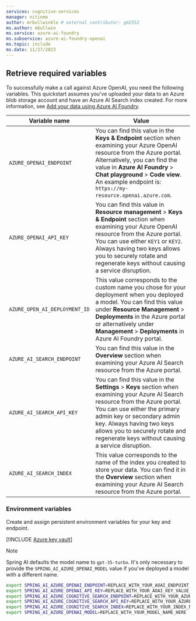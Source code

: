 ```yaml
---
services: cognitive-services
manager: nitinme
author: mrbullwinkle # external contributor: gm2552
ms.author: mbullwin
ms.service: azure-ai-foundry
ms.subservice: azure-ai-foundry-openai
ms.topic: include
ms.date: 11/27/2023
---
```


## Retrieve required variables

To successfully make a call against Azure OpenAI, you need the following variables. This quickstart assumes you've uploaded your data to an Azure blob storage account and have an Azure AI Search index created. For more information, see [Add your data using Azure AI Foundry](../use-your-data-quickstart.md?pivots=programming-language-studio).

| Variable name      | Value                                                                                                                                                                                                                                                                                                                     |
|--------------------|---------------------------------------------------------------------------------------------------------------------------------------------------------------------------------------------------------------------------------------------------------------------------------------------------------------------------|
| `AZURE_OPENAI_ENDPOINT`     | You can find this value in the **Keys & Endpoint** section when examining your Azure OpenAI resource from the Azure portal. Alternatively, you can find the value in **Azure AI Foundry** > **Chat playground** > **Code view**. An example endpoint is: `https://my-resource.openai.azure.com`.                           |
| `AZURE_OPENAI_API_KEY`          | You can find this value in **Resource management** > **Keys & Endpoint** section when examining your Azure OpenAI resource from the Azure portal. You can use either `KEY1` or `KEY2`. Always having two keys allows you to securely rotate and regenerate keys without causing a service disruption.                     |
| `AZURE_OPEN_AI_DEPLOYMENT_ID` | This value corresponds to the custom name you chose for your deployment when you deployed a model. You can find this value under **Resource Management** > **Deployments** in the Azure portal or alternatively under **Management** > **Deployments** in Azure AI Foundry portal.                                                |
| `AZURE_AI_SEARCH_ENDPOINT`   | You can find this value in the **Overview** section when examining your Azure AI Search resource from the Azure portal.                                                                                                                                                                                            |
| `AZURE_AI_SEARCH_API_KEY`        | You can find this value in the **Settings** > **Keys** section when examining your Azure AI Search resource from the Azure portal. You can use either the primary admin key or secondary admin key. Always having two keys allows you to securely rotate and regenerate keys without causing a service disruption. |
| `AZURE_AI_SEARCH_INDEX`      | This value corresponds to the name of the index you created to store your data. You can find it in the **Overview** section when examining your Azure AI Search resource from the Azure portal.                                                                                                                    |

### Environment variables

Create and assign persistent environment variables for your key and endpoint.

[!INCLUDE [Azure key vault](~/reusable-content/ce-skilling/azure/includes/ai-services/security/azure-key-vault.md)]

> [!NOTE]
> Spring AI defaults the model name to `gpt-35-turbo`. It's only necessary to provide the `SPRING_AI_AZURE_OPENAI_MODEL` value if you've deployed a model with a different name.

```bash
export SPRING_AI_AZURE_OPENAI_ENDPOINT=REPLACE_WITH_YOUR_AOAI_ENDPOINT_VALUE_HERE
export SPRING_AI_AZURE_OPENAI_API_KEY=REPLACE_WITH_YOUR_AOAI_KEY_VALUE_HERE
export SPRING_AI_AZURE_COGNITIVE_SEARCH_ENDPOINT=REPLACE_WITH_YOUR_AZURE_SEARCH_RESOURCE_VALUE_HERE
export SPRING_AI_AZURE_COGNITIVE_SEARCH_API_KEY=REPLACE_WITH_YOUR_AZURE_SEARCH_RESOURCE_KEY_VALUE_HERE
export SPRING_AI_AZURE_COGNITIVE_SEARCH_INDEX=REPLACE_WITH_YOUR_INDEX_NAME_HERE
export SPRING_AI_AZURE_OPENAI_MODEL=REPLACE_WITH_YOUR_MODEL_NAME_HERE
```
